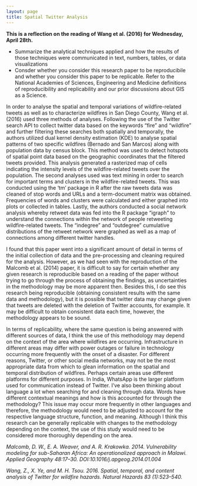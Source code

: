 ```yaml
---
layout: page
title: Spatial Twitter Analysis
---
```


**This is a reflection on the reading of Wang et al. (2016) for Wednesday, April 28th.**

* Summarize the analytical techniques applied and how the results of those techniques were communicated in text, numbers, tables, or data visualizations
* Consder whether you consider this research paper to be reproducibile and whether you consider this paper to be replicable. Refer to the National Academies of Sciences, Engineering and Medicine definitions of reproducibility and replicability and our prior discussions about GIS as a Science.

In order to analyse the spatial and temporal variations of wildfire-related tweets as well as to characterize wildfires in San Diego County, Wang et al. (2016) used three methods of analyses. Following the use of the Twitter search API to collect twitter data based on the keywords “fire” and “wildfire” and further filtering these searches both spatially and temporally, the authors utilized dual kernel density estimation (KDE) to analyse spatial patterns of two specific wildfires (Bernado and San Marcos) along with population data by census block. This method was used to detect hotspots of spatial point data based on the geographic coordinates that the filtered tweets provided. This analysis generated a rasterized map of cells indicating the intensity levels of the wildfire-related tweets over the population. The second analyses used was text mining in order to search for important terms and clusters in the wildfire-related tweets. This was conducted using the ‘tm’ package in R after the raw tweets data was cleaned of stop words and URLs and a term-document matrix was obtained. Frequencies of words and clusters were calculated and either graphed into plots or collected in tables. Lastly, the authors conducted a social network analysis whereby retweet data was fed into the R package “igraph” to understand the connections within the network of people retweeting wildfire-related tweets. The “indegree” and “outdegree” cumulative distributions of the retweet network were graphed as well as a map of connections among different twitter handles.

I found that this paper went into a significant amount of detail in terms of the initial collection of data and the pre-processing and cleaning required for the analysis. However, as we had seen with the reproduction of the Malcomb et al. (2014) paper, it is difficult to say for certain whether any given research is reproducible based on a reading of the paper without trying to go through the process of obtaining the findings, as uncertainties in the methodology may be more apparent then. Besides this, I do see this research being reproducible (obtaining consistent results with the same data and methodology), but it is possible that twitter data may change given that tweets are deleted with the deletion of Twitter accounts, for example. It may be difficult to obtain consistent data each time, however, the methodology appears to be sound.

In terms of replicability, where the same question is being answered with different sources of data, I think the use of this methodology may depend on the context of the area where wildfires are occurring. Infrastructure in different areas may differ with power outages or failure in technology occurring more frequently with the onset of a disaster. For different reasons, Twitter, or other social media networks, may not be the most appropriate data from which to glean information on the spatial and temporal distribution of wildfires. Perhaps certain areas use different platforms for different purposes. In India, WhatsApp is the larger platform used for communication instead of Twitter. I’ve also been thinking about language a lot when searching for and cleaning through data. Words have different contextual meanings and how is this accounted for through the methodology? This issue may occur more frequently in other languages and therefore, the methodology would need to be adjusted to account for the respective language structure, function, and meaning. Although I think this research can be generally replicable with changes to the methodology depending on the context, the use of this study would need to be considered more thoroughly depending on the area.

*Malcomb, D. W., E. A. Weaver, and A. R. Krakowka. 2014. Vulnerability modeling for sub-Saharan Africa: An operationalized approach in Malawi. Applied Geography 48:17–30. DOI:10.1016/j.apgeog.2014.01.004*

*Wang, Z., X. Ye, and M. H. Tsou. 2016. Spatial, temporal, and content analysis of Twitter for wildfire hazards. Natural Hazards 83 (1):523–540.*
